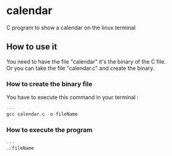 # calendar
C program to show a calendar on the linux terminal

## How to use it
You need to have the file "calendar" it's the binary of the C file.  
Or you can take the file "calendar.c" and create the binary.

### How to create the binary file
You have to execute this command in your terminal :
```c
---
gcc calendar.c -o fileName
```

### How to execute the program
```c
---
./fileName
```
